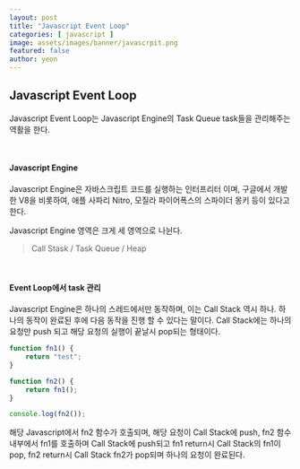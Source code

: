```yaml
---
layout: post
title: "Javascript Event Loop" 
categories: [ javascript ]
image: assets/images/banner/javascrpit.png
featured: false
author: yeon
---
```



## Javascript Event Loop

Javascript Event Loop는 Javascript Engine의 Task Queue task들을 관리해주는 역활을 한다.

<br>


#### Javascript Engine
Javascript Engine은 자바스크립트 코드를 실행하는 인터프리터 이며, 
구글에서 개발한 V8을 비롯하여, 애플 사파리 Nitro, 모질라 파이어폭스의 스파이더 몽키 등이 있다고 한다. <br>

Javascript Engine 영역은 크게 세 영역으로 나뉜다.
> Call Stask / Task Queue / Heap

<br>

#### Event Loop에서 task 관리

Javascript Engine은 하나의 스레드에서만 동작하며, 이는 Call Stack 역시 하나. 하나의 동작이 완료된 후에 다음 동작을 진행 할 수 있다는 말이다. Call Stack에는 하나의 요청만 push 되고 해당 요청의 실행이 끝날시 pop되는 형태이다.


```javascript
function fn1() {
	return "test";
}

function fn2() {
	return fn1();
}

console.log(fn2());

```

해당 Javascript에서 fn2 함수가 호출되며, 해당 요청이 Call Stack에 push, fn2 함수 내부에서 fn1를 호출하며 Call Stack에 push되고 fn1 return시 Call Stack의 fn1이 pop, fn2 return시 Call Stack fn2가 pop되며 하나의 요청이 완료된다.



<br><br><br>